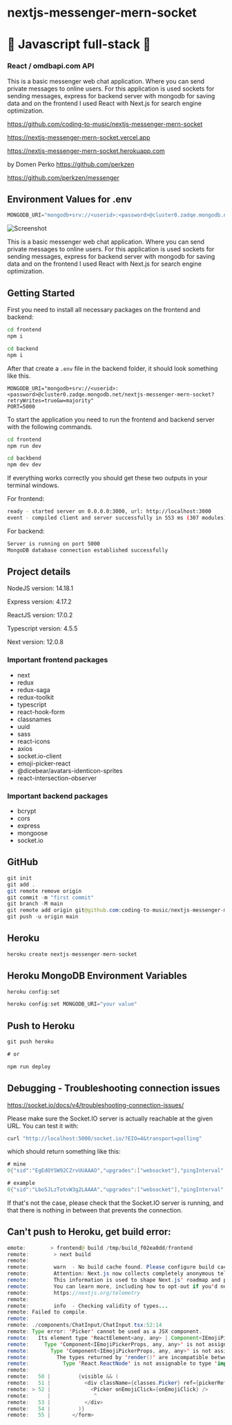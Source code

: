 # nextjs-messenger-mern-socket

# 🚀 Javascript full-stack 🚀

### React / omdbapi.com API

This is a basic messenger web chat application. Where you can send private messages to online users. For this application is used sockets for sending messages, express for backend server with mongodb for saving data and on the frontend I used React with Next.js for search engine optimization.

https://github.com/coding-to-music/nextjs-messenger-mern-socket

https://nextjs-messenger-mern-socket.vercel.app

https://nextjs-messenger-mern-socket.herokuapp.com

by Domen Perko https://github.com/perkzen

https://github.com/perkzen/messenger

## Environment Values for .env

```java
MONGODB_URI="mongodb+srv://<userid>:<password>@cluster0.zadqe.mongodb.net/nextjs-messenger-mern-socket?retryWrites=true&w=majority"
```

![Screenshot](https://user-images.githubusercontent.com/73199603/152814175-12e08253-6e71-4ce1-aacb-daadaf576912.png)

This is a basic messenger web chat application. Where you can send private messages to online users. For this
application is used sockets for sending messages, express for backend server with mongodb for saving data and on the
frontend I used React with Next.js for search engine optimization.

## Getting Started

First you need to install all necessary packages on the frontend and backend:

```bash
cd frontend
npm i

cd backend
npm i
```

After that create a `.env` file in the backend folder, it should look something like this.

```dotenv
MONGODB_URI="mongodb+srv://<userid>:<password>@cluster0.zadqe.mongodb.net/nextjs-messenger-mern-socket?retryWrites=true&w=majority"
PORT=5000

```

To start the application you need to run the frontend and backend server with the following commands.

```bash
cd frontend
npm run dev

cd backbend
npm dev dev
```

If everything works correctly you should get these two outputs in your terminal windows.

For frontend:

```bash
ready - started server on 0.0.0.0:3000, url: http://localhost:3000
event - compiled client and server successfully in 553 ms (307 modules)
```

For backend:

```bash
Server is running on port 5000
MongoDB database connection established successfully
```

## Project details

NodeJS version: 14.18.1

Express version: 4.17.2

ReactJS version: 17.0.2

Typescript version: 4.5.5

Next version: 12.0.8

### Important frontend packages

- next
- redux
- redux-saga
- redux-toolkit
- typescript
- react-hook-form
- classnames
- uuid
- sass
- react-icons
- axios
- socket.io-client
- emoji-picker-react
- @dicebear/avatars-identicon-sprites
- react-intersection-observer

### Important backend packages

- bcrypt
- cors
- express
- mongoose
- socket.io

## GitHub

```java
git init
git add .
git remote remove origin
git commit -m "first commit"
git branch -M main
git remote add origin git@github.com:coding-to-music/nextjs-messenger-mern-socket.git
git push -u origin main
```

## Heroku

```java
heroku create nextjs-messenger-mern-socket
```

## Heroku MongoDB Environment Variables

```java
heroku config:set

heroku config:set MONGODB_URI="your value"
```

## Push to Heroku

```java
git push heroku

# or

npm run deploy
```

## Debugging - Troubleshooting connection issues

https://socket.io/docs/v4/troubleshooting-connection-issues/

Please make sure the Socket.IO server is actually reachable at the given URL. You can test it with:

```java
curl "http://localhost:5000/socket.io/?EIO=4&transport=polling"

```

which should return something like this:

```java
# mine
0{"sid":"EgEdOYSW92CZrvUUAAAO","upgrades":["websocket"],"pingInterval":25000,"pingTimeout":20000,"maxPayload":1000000}

# example
0{"sid":"Lbo5JLzTotvW3g2LAAAA","upgrades":["websocket"],"pingInterval":25000,"pingTimeout":20000}
```

If that's not the case, please check that the Socket.IO server is running, and that there is nothing in between that prevents the connection.

## Can't push to Heroku, get build error:

```java
emote:        > frontend@ build /tmp/build_f02ea0dd/frontend
remote:        > next build
remote:
remote:        warn  - No build cache found. Please configure build caching for faster rebuilds. Read more: https://nextjs.org/docs/messages/no-cache
remote:        Attention: Next.js now collects completely anonymous telemetry regarding usage.
remote:        This information is used to shape Next.js' roadmap and prioritize features.
remote:        You can learn more, including how to opt-out if you'd not like to participate in this anonymous program, by visiting the following URL:
remote:        https://nextjs.org/telemetry
remote:
remote:        info  - Checking validity of types...
remote: Failed to compile.
remote:
remote: ./components/ChatInput/ChatInput.tsx:52:14
remote: Type error: 'Picker' cannot be used as a JSX component.
remote:   Its element type 'ReactElement<any, any> | Component<IEmojiPickerProps, any, any>' is not a valid JSX element.
remote:     Type 'Component<IEmojiPickerProps, any, any>' is not assignable to type 'Element | ElementClass'.
remote:       Type 'Component<IEmojiPickerProps, any, any>' is not assignable to type 'ElementClass'.
remote:         The types returned by 'render()' are incompatible between these types.
remote:           Type 'React.ReactNode' is not assignable to type 'import("/tmp/build_f02ea0dd/node_modules/@types/react/index").ReactNode'.
remote:
remote:   50 |         {visible && (
remote:   51 |           <div className={classes.Picker} ref={pickerRef}>
remote: > 52 |             <Picker onEmojiClick={onEmojiClick} />
remote:      |              ^
remote:   53 |           </div>
remote:   54 |         )}
remote:   55 |       </form>
```
